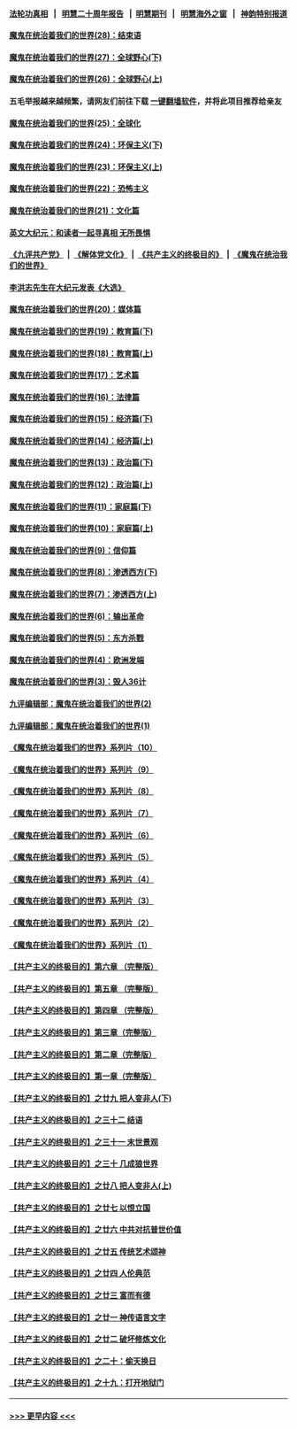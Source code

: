 #### [法轮功真相](https://github.com/gfw-breaker/truth/blob/master/README.md?t=0) &nbsp;&nbsp;|&nbsp;&nbsp; [明慧二十周年报告](https://github.com/gfw-breaker/mh-reports/blob/master/README.md?t=0) &nbsp;&nbsp;|&nbsp;&nbsp;[明慧期刊](https://github.com/gfw-breaker/mh-qikan) &nbsp;&nbsp;|&nbsp;&nbsp; [明慧海外之窗](https://github.com/gfw-breaker/mh-news/blob/master/README.md?t=0) &nbsp;&nbsp;|&nbsp;&nbsp; [神韵特别报道](https://github.com/gfw-breaker/mh-news/blob/master/shenyun.md?t=0)
#### [魔鬼在统治着我们的世界(28)：结束语](../pages/nsc422/n10936246.md?t=07040601) 
#### [魔鬼在统治着我们的世界(27)：全球野心(下)](../pages/nsc422/n10928319.md?t=07040601) 
#### [魔鬼在统治着我们的世界(26)：全球野心(上)](../pages/nsc422/n10900318.md?t=07040601) 
#### 五毛举报越来越频繁，请网友们前往下载 [一键翻墙软件](https://github.com/gfw-breaker/ssr-accounts)，并将此项目推荐给亲友
#### [魔鬼在统治着我们的世界(25)：全球化](../pages/nsc422/n10788205.md?t=07040601) 
#### [魔鬼在统治着我们的世界(24)：环保主义(下)](../pages/nsc422/n10695307.md?t=07040601) 
#### [魔鬼在统治着我们的世界(23)：环保主义(上)](../pages/nsc422/n10688613.md?t=07040601) 
#### [魔鬼在统治着我们的世界(22)：恐怖主义](../pages/nsc422/n10614727.md?t=07040601) 
#### [魔鬼在统治着我们的世界(21)：文化篇](../pages/nsc422/n10597706.md?t=07040601) 
#### [英文大纪元：和读者一起寻真相 无所畏惧](../pages/nsc422/n12542027.md?t=07040601) 
#### [《九评共产党》](https://github.com/begood0513/9ping.md/blob/master/README.md) &nbsp;|&nbsp; [《解体党文化》](../../../../jtdwh.md/blob/master/README.md)  &nbsp;|&nbsp; [《共产主义的终极目的》](../../../../gczydzjmd.md/blob/master/README.md) &nbsp;|&nbsp; [《魔鬼在统治我们的世界》](../../../../mgztzwmdsj.md/blob/master/README.md) 
#### [李洪志先生在大纪元发表《大选》](../pages/nsc422/n12534746.md?t=07040601) 
#### [魔鬼在统治着我们的世界(20)：媒体篇](../pages/nsc422/n10586579.md?t=07040601) 
#### [魔鬼在统治着我们的世界(19)：教育篇(下)](../pages/nsc422/n10564808.md?t=07040601) 
#### [魔鬼在统治着我们的世界(18)：教育篇(上)](../pages/nsc422/n10526970.md?t=07040601) 
#### [魔鬼在统治着我们的世界(17)：艺术篇](../pages/nsc422/n10499093.md?t=07040601) 
#### [魔鬼在统治着我们的世界(16)：法律篇](../pages/nsc422/n10485969.md?t=07040601) 
#### [魔鬼在统治着我们的世界(15)：经济篇(下)](../pages/nsc422/n10469975.md?t=07040601) 
#### [魔鬼在统治着我们的世界(14)：经济篇(上)](../pages/nsc422/n10457370.md?t=07040601) 
#### [魔鬼在统治着我们的世界(13)：政治篇(下)](../pages/nsc422/n10448270.md?t=07040601) 
#### [魔鬼在统治着我们的世界(12)：政治篇(上)](../pages/nsc422/n10444576.md?t=07040601) 
#### [魔鬼在统治着我们的世界(11)：家庭篇(下)](../pages/nsc422/n10440961.md?t=07040601) 
#### [魔鬼在统治着我们的世界(10)：家庭篇(上)](../pages/nsc422/n10435448.md?t=07040601) 
#### [魔鬼在统治着我们的世界(9)：信仰篇](../pages/nsc422/n10432159.md?t=07040601) 
#### [魔鬼在统治着我们的世界(8)：渗透西方(下)](../pages/nsc422/n10429603.md?t=07040601) 
#### [魔鬼在统治着我们的世界(7)：渗透西方(上)](../pages/nsc422/n10426013.md?t=07040601) 
#### [魔鬼在统治着我们的世界(6)：输出革命](../pages/nsc422/n10421536.md?t=07040601) 
#### [魔鬼在统治着我们的世界(5)：东方杀戮](../pages/nsc422/n10417707.md?t=07040601) 
#### [魔鬼在统治着我们的世界(4)：欧洲发端](../pages/nsc422/n10414890.md?t=07040601) 
#### [魔鬼在统治着我们的世界(3)：毁人36计](../pages/nsc422/n10411583.md?t=07040601) 
#### [九评编辑部：魔鬼在统治着我们的世界(2)](../pages/nsc422/n10410036.md?t=07040601) 
#### [九评编辑部：魔鬼在统治着我们的世界(1)](../pages/nsc422/n10406825.md?t=07040601) 
#### [《魔鬼在统治着我们的世界》系列片（10）](../pages/nsc422/n12292670.md?t=07040601) 
#### [《魔鬼在统治着我们的世界》系列片（9）](../pages/nsc422/n12290859.md?t=07040601) 
#### [《魔鬼在统治着我们的世界》系列片（8）](../pages/nsc422/n12287445.md?t=07040601) 
#### [《魔鬼在统治着我们的世界》系列片（7）](../pages/nsc422/n12283425.md?t=07040601) 
#### [《魔鬼在统治着我们的世界》系列片（6）](../pages/nsc422/n12282314.md?t=07040601) 
#### [《魔鬼在统治着我们的世界》系列片（5）](../pages/nsc422/n12281419.md?t=07040601) 
#### [《魔鬼在统治着我们的世界》系列片（4）](../pages/nsc422/n12274024.md?t=07040601) 
#### [《魔鬼在统治着我们的世界》系列片（3）](../pages/nsc422/n12271322.md?t=07040601) 
#### [《魔鬼在统治着我们的世界》系列片（2）](../pages/nsc422/n12269049.md?t=07040601) 
#### [《魔鬼在统治着我们的世界》系列片（1）](../pages/nsc422/n12267575.md?t=07040601) 
#### [【共产主义的终极目的】第六章 （完整版）](../pages/nsc422/n11428913.md?t=07040601) 
#### [【共产主义的终极目的】第五章 （完整版）](../pages/nsc422/n11428912.md?t=07040601) 
#### [【共产主义的终极目的】第四章 （完整版）](../pages/nsc422/n11428907.md?t=07040601) 
#### [【共产主义的终极目的】第三章（完整版）](../pages/nsc422/n11428848.md?t=07040601) 
#### [【共产主义的终极目的】第二章（完整版）](../pages/nsc422/n11428831.md?t=07040601) 
#### [【共产主义的终极目的】第一章（完整版）](../pages/nsc422/n11417651.md?t=07040601) 
#### [【共产主义的终极目的】之廿九 把人变非人(下)](../pages/nsc422/n11344140.md?t=07040601) 
#### [【共产主义的终极目的】之三十二 结语](../pages/nsc422/n11360535.md?t=07040601) 
#### [【共产主义的终极目的】之三十一 末世景观](../pages/nsc422/n11351129.md?t=07040601) 
#### [【共产主义的终极目的】之三十 几成狼世界](../pages/nsc422/n11348280.md?t=07040601) 
#### [【共产主义的终极目的】之廿八 把人变非人(上)](../pages/nsc422/n11340492.md?t=07040601) 
#### [【共产主义的终极目的】之廿七 以恨立国](../pages/nsc422/n11336944.md?t=07040601) 
#### [【共产主义的终极目的】之廿六 中共对抗普世价值](../pages/nsc422/n11324785.md?t=07040601) 
#### [【共产主义的终极目的】之廿五 传统艺术颂神](../pages/nsc422/n11296396.md?t=07040601) 
#### [【共产主义的终极目的】之廿四 人伦典范](../pages/nsc422/n11296397.md?t=07040601) 
#### [【共产主义的终极目的】之廿三 富而有德](../pages/nsc422/n11283598.md?t=07040601) 
#### [【共产主义的终极目的】之廿一 神传语言文字](../pages/nsc422/n11263265.md?t=07040601) 
#### [【共产主义的终极目的】之廿二 破坏修炼文化](../pages/nsc422/n11245728.md?t=07040601) 
#### [【共产主义的终极目的】之二十：偷天换日](../pages/nsc422/n11238846.md?t=07040601) 
#### [【共产主义的终极目的】之十九：打开地狱门](../pages/nsc422/n11206376.md?t=07040601) 

----
#### [ >>> 更早内容 <<< ](../indexes/nsc422-earlier.md)
